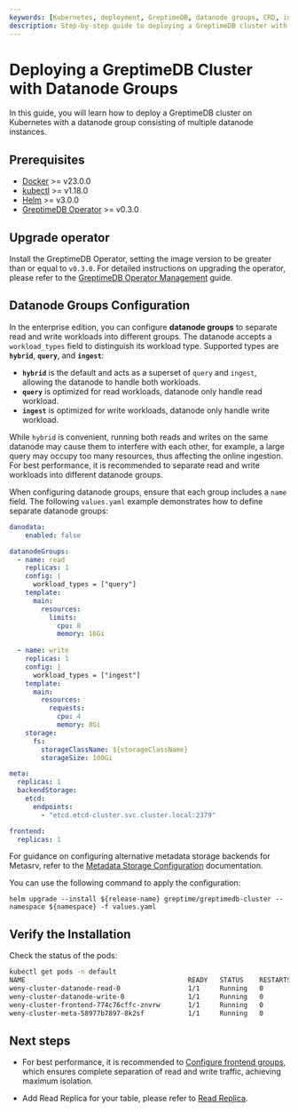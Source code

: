 ```yaml
---
keywords: [Kubernetes, deployment, GreptimeDB, datanode groups, CRD, installation, verification]
description: Step-by-step guide to deploying a GreptimeDB cluster with datanode groups on Kubernetes, including prerequisites, configuration, installation, and verification.
---
```


# Deploying a GreptimeDB Cluster with Datanode Groups

In this guide, you will learn how to deploy a GreptimeDB cluster on Kubernetes with a datanode group consisting of multiple datanode instances.

## Prerequisites

- [Docker](https://docs.docker.com/get-started/get-docker/) >= v23.0.0
- [kubectl](https://kubernetes.io/docs/tasks/tools/install-kubectl/) >= v1.18.0
- [Helm](https://helm.sh/docs/intro/install/) >= v3.0.0
- [GreptimeDB Operator](https://github.com/GrepTimeTeam/greptimedb-operator) >= v0.3.0

## Upgrade operator

Install the GreptimeDB Operator, setting the image version to be greater than or equal to `v0.3.0`.
For detailed instructions on upgrading the operator, please refer to the [GreptimeDB Operator Management](/user-guide/deployments-administration/deploy-on-kubernetes/greptimedb-operator-management.md#upgrade) guide.

## Datanode Groups Configuration

In the enterprise edition, you can configure **datanode groups** to separate read and write workloads into different groups.
The datanode accepts a `workload_types` field to distinguish its workload type. Supported types are **`hybrid`**, **`query`**, and **`ingest`**:

* **`hybrid`** is the default and acts as a superset of `query` and `ingest`, allowing the datanode to handle both workloads.
* **`query`** is optimized for read workloads, datanode only handle read workload.
* **`ingest`** is optimized for write workloads, datanode only handle write workload.

While `hybrid` is convenient, running both reads and writes on the same datanode may cause them to interfere with each other, for example, a large query may occupy too many resources, thus affecting the online ingestion. For best performance, it is recommended to separate read and write workloads into different datanode groups.

When configuring datanode groups, ensure that each group includes a `name` field. The following `values.yaml` example demonstrates how to define separate datanode groups:

```yaml
danodata:
    enabled: false

datanodeGroups:
  - name: read
    replicas: 1
    config: |
      workload_types = ["query"]
    template:
      main:
        resources:
          limits:
            cpu: 8
            memory: 16Gi
    
  - name: write
    replicas: 1
    config: |
      workload_types = ["ingest"]
    template:
      main:
        resources:
          requests:
            cpu: 4
            memory: 8Gi
    storage:
      fs:
        storageClassName: ${storageClassName}
        storageSize: 100Gi

meta:
  replicas: 1
  backendStorage:
    etcd:
      endpoints:
        - "etcd.etcd-cluster.svc.cluster.local:2379"

frontend:
  replicas: 1
```

For guidance on configuring alternative metadata storage backends for Metasrv, refer to the [Metadata Storage Configuration](/user-guide/deployments-administration/manage-metadata/configuration.md) documentation.

You can use the following command to apply the configuration:
```
helm upgrade --install ${release-name} greptime/greptimedb-cluster --namespace ${namespace} -f values.yaml
```

## Verify the Installation

Check the status of the pods:

```bash
kubectl get pods -n default
NAME                                         READY   STATUS    RESTARTS   AGE
weny-cluster-datanode-read-0                 1/1     Running   0          30s
weny-cluster-datanode-write-0                1/1     Running   0          30s
weny-cluster-frontend-774c76cffc-znvrw       1/1     Running   0          30s
weny-cluster-meta-58977b7897-8k2sf           1/1     Running   0          90s
```

## Next steps

- For best performance, it is recommended to [Configure frontend groups](/user-guide/deployments-administration/deploy-on-kubernetes/configure-frontend-groups.md), which ensures complete separation of read and write traffic, achieving maximum isolation. 

- Add Read Replica for your table, please refer to [Read Replica](/enterprise/read-replica.md).